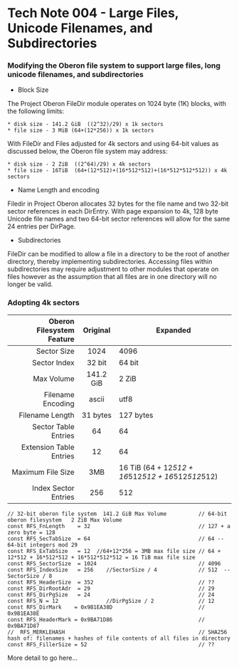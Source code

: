 # Tech Note 004 - Large Files, Unicode Filenames, and Subdirectories
### Modifying the Oberon file system to support large files, long unicode filenames, and subdirectories

* Block Size

The Project Oberon FileDir module operates on 1024 byte (1K) blocks, with the following limits:

    * disk size - 141.2 GiB  ((2^32)/29) x 1k sectors
    * file size - 3 MiB (64+(12*256)) x 1k sectors

With FileDir and Files adjusted for 4k sectors and using 64-bit values as discussed below, the Oberon file system may address:

    * disk size - 2 ZiB  ((2^64)/29) x 4k sectors
    * file size - 16TiB  (64+(12*512)+(16*512*512)+(16*512*512*512)) x 4k sectors

* Name Length and encoding

Filedir in Project Oberon allocates 32 bytes for the file name and two 32-bit sector references in each DirEntry. With page expansion to 4k, 128 byte Unicode file names and two 64-bit sector references will allow for the same 24 entries per DirPage.

* Subdirectories

FileDir can be modified to allow a file in a directory to be the root of another directory, thereby implementing subdirectories. Accessing files within subdirectories may require adjustment to other modules that operate on files however as the assumption that all files are in one directory will no longer be valid.

### Adopting 4k sectors

Oberon Filesystem Feature | Original | Expanded 
-------------------------:|:--------:|----------
Sector Size               |  1024    |   4096
Sector Index              |  32 bit  | 64 bit
Max Volume                | 141.2 GiB| 2 ZiB
Filename Encoding         |  ascii   |  utf8
Filename Length           | 31 bytes |  127 bytes
Sector Table Entries      | 64       | 64
Extension Table Entries   | 12       | 64
Maximum File Size         | 3MB      | 16 TiB (64 + 12*512 + 16*512*512 + 16*512*512*512)
Index Sector Entries      | 256      | 512

```
// 32-bit oberon file system  141.2 GiB Max Volume          // 64-bit oberon filesystem   2 ZiB Max Volume
const RFS_FnLength    = 32                                  // 127 + a zero byte = 128
const RFS_SecTabSize  = 64                                  // 64 -- 64-bit integers mod 29
const RFS_ExTabSize   = 12  //64+12*256 = 3MB max file size // 64 + 12*512 + 16*512*512 + 16*512*512*512 = 16 TiB max file size
const RFS_SectorSize  = 1024                                // 4096
const RFS_IndexSize   = 256    //SectorSize / 4             // 512  -- SectorSize / 8
const RFS_HeaderSize  = 352                                 // ??
const RFS_DirRootAdr  = 29                                  // 29
const RFS_DirPgSize   = 24                                  // 24
const RFS_N = 12               //DirPgSize / 2              // 12
const RFS_DirMark    = 0x9B1EA38D                           // 0x9B1EA38E
const RFS_HeaderMark = 0x9BA71D86                           // 0x9BA71D87
//  RFS_MERKLEHASH                                          // SHA256 hash of: filenames + hashes of file contents of all files in directory
const RFS_FillerSize = 52                                   // ??

```

More detail to go here...
